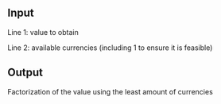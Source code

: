 Input
--------
Line 1: value to obtain

Line 2: available currencies (including 1 to ensure it is feasible)


Output
--------
Factorization of the value using the least amount of currencies
